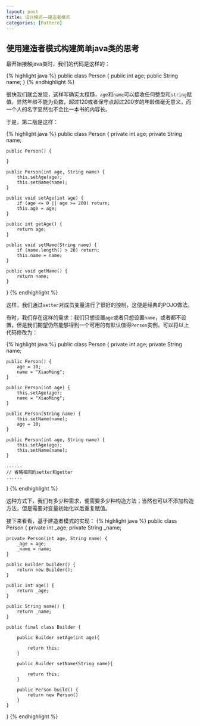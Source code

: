 ```yaml
---
layout: post
title: 设计模式——建造者模式
categories: [Pattern]
---
```




## 使用建造者模式构建简单java类的思考

最开始接触java类时，我们的代码是这样的：

{% highlight java %}
public class Person {
	public int age;
	public String name;
}
{% endhighlight %}

很快我们就会发现，这样写确实太粗糙，`age`和`name`可以接收任何整型和`string`赋值。显然年龄不能为负数，超过120或者保守点超过200岁的年龄值毫无意义，而一个人的名字显然也不会比一本书的内容长。

于是，第二版是这样：

{% highlight java %}
public class Person {
	private int age;
	private String name;

	public Person() {

	}

	public Person(int age, String name) {
		this.setAge(age);
		this.setName(name);
	}

	public void setAge(int age) {
		if (age <= 0 || age >= 200) return;
		this.age = age;
	}

	public int getAge() {
		return age;
	}

	public void setName(String name) {
		if (name.length() > 20) return;
		this.name = name;
	}

	public void getName() {
		return name;
	}
}
{% endhighlight %}

这样，我们通过`setter`对成员变量进行了很好的控制，这便是经典的POJO做法。

有时，我们存在这样的需求：我们只想设置`age`或者只想设置`name`，或者都不设置，但是我们期望仍然能够得到一个可用的有默认值得`Person`实例。可以将以上代码修改为：

{% highlight java %}
public class Person {
	private int age;
	private String name;

	public Person() {
		age = 10;
		name = "XiaoMing";
	}

	public Person(int age) {
		this.setAge(age);
		name = "XiaoMing";
	}

	public Person(String name) {
		this.setName(name);
		age = 10;
	}

	public Person(int age, String name) {
		this.setAge(age);
		this.setName(name);
	}

	......
	// 省略相同的setter和getter
	......
}
{% endhighlight %}

这种方式下，我们有多少种需求，便需要多少种构造方法；当然也可以不添加构造方法，但是需要对变量初始化以后重复赋值。

接下来看看，基于建造者模式的实现：
{% highlight java %}
public class Person {
	private int _age;
	private String _name;

	private Person(int age, String name) {
		_age = age;
		_name = name;
	}

	public Builder builder() {
		return new Builder();
	}

	public int age() {
		return _age;
	}

	public String name() {
		return _name;
	}

	public final class Builder {

		public Builder setAge(int age){

			return this;
		}

		public Builder setName(String name){
			
			return this;
		}

		public Person build() {
			return new Person()
		}
	}
}
{% endhighlight %}